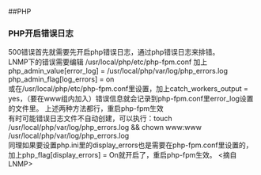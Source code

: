 	


##PHP

### PHP开启错误日志


500错误首先就需要先开启php错误日志，通过php错误日志来排错。  
LNMP下的错误需要编辑 /usr/local/php/etc/php-fpm.conf 加上  
php_admin_value[error_log] = /usr/local/php/var/log/php_errors.log  
php_admin_flag[log_errors] = on  
或在/usr/local/php/etc/php-fpm.conf里设置，加上catch_workers_output = yes，（要在www组内加入）错误信息就会记录到php-fpm.conf里error_log设置的文件里。 上述两种方法都行，重启php-fpm生效  
有时可能错误日志文件不自动创建，可以执行：touch /usr/local/php/var/log/php_errors.log && chown www:www /usr/local/php/var/log/php_errors.log  
同理如果要设置php.ini里的display_errors也是需要在php-fpm.conf里设置的，加上php_flag[display_errors] = On就开启了，重启php-fpm生效。  <摘自LNMP>


